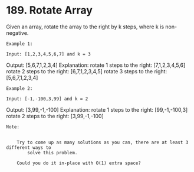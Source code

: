 # 189. Rotate Array

Given an array, rotate the array to the right by k steps, where k is
        non-negative.

    Example 1:

    Input: [1,2,3,4,5,6,7] and k = 3
Output: [5,6,7,1,2,3,4]
Explanation:
rotate 1 steps to the right: [7,1,2,3,4,5,6]
rotate 2 steps to the right: [6,7,1,2,3,4,5]
rotate 3 steps to the right: [5,6,7,1,2,3,4]

    Example 2:

    Input: [-1,-100,3,99] and k = 2
Output: [3,99,-1,-100]
Explanation:
rotate 1 steps to the right: [99,-1,-100,3]
rotate 2 steps to the right: [3,99,-1,-100]

    Note:

    
        Try to come up as many solutions as you can, there are at least 3 different ways to
            solve this problem.
        
        Could you do it in-place with O(1) extra space?